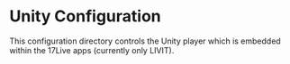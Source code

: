 # Unity Configuration

This configuration directory controls the Unity player which is embedded within the 17Live apps (currently only LIVIT).